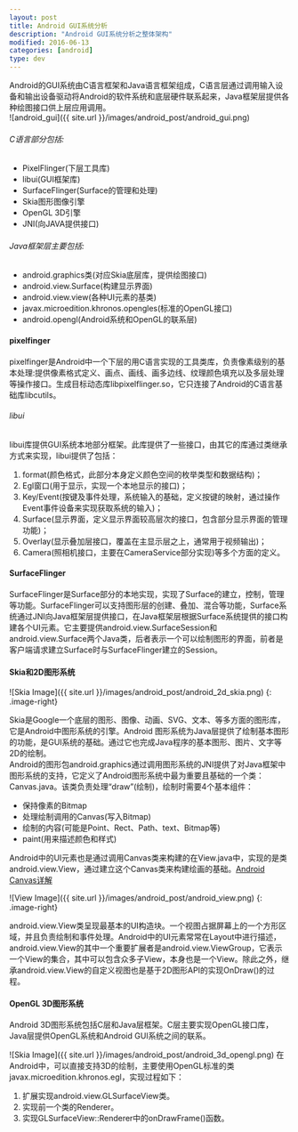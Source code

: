 ```yaml
---
layout: post
title: Android GUI系统分析
description: "Android GUI系统分析之整体架构"
modified: 2016-06-13
categories: [android]
type: dev
---
```


Android的GUI系统由C语言框架和Java语言框架组成，C语言层通过调用输入设备和输出设备驱动将Android的软件系统和底层硬件联系起来，Java框架层提供各种绘图接口供上层应用调用。  
![android_gui]({{ site.url }}/images/android_post/android_gui.png)  

###### C语言部分包括:  

* PixelFlinger(下层工具库)
* libui(GUI框架库)
* SurfaceFlinger(Surface的管理和处理)
* Skia图形图像引擎
* OpenGL 3D引擎
* JNI(向JAVA提供接口)

###### Java框架层主要包括:

* android.graphics类(对应Skia底层库，提供绘图接口)
* android.view.Surface(构建显示界面)
* android.view.view(各种UI元素的基类)
* javax.microedition.khronos.opengles(标准的OpenGL接口)
* android.opengl(Android系统和OpenGL的联系层)   

<!-- more -->  

#### pixelfinger

pixelfinger是Android中一个下层的用C语言实现的工具类库，负责像素级别的基本处理:提供像素格式定义、画点、画线、画多边线、纹理颜色填充以及多层处理等操作接口。生成目标动态库libpixelflinger.so，它只连接了Android的C语言基础库libcutils。     

######  libui

libui库提供GUI系统本地部分框架。此库提供了一些接口，由其它的库通过类继承方式来实现，libui提供了包括：  
  1. format(颜色格式，此部分本身定义颜色空间的枚举类型和数据结构)；  
  2. Egl窗口(用于显示，实现一个本地显示的接口)；  
  3. Key/Event(按键及事件处理，系统输入的基础，定义按键的映射，通过操作Event事件设备来实现获取系统的输入)；  
  4. Surface(显示界面，定义显示界面较高层次的接口，包含部分显示界面的管理功能)；  
  5. Overlay(显示叠加层接口，覆盖在主显示层之上，通常用于视频输出)；  
  6. Camera(照相机接口，主要在CameraService部分实现)等多个方面的定义。      

#### SurfaceFlinger

SurfaceFlinger是Surface部分的本地实现，实现了Surface的建立，控制，管理等功能。SurfaceFlinger可以支持图形层的创建、叠加、混合等功能，Surface系统通过JNI向Java框架层提供接口，在Java框架层根据Surface系统提供的接口构建各个UI元素。它主要提供android.view.SurfaceSession和android.view.Surface两个Java类，后者表示一个可以绘制图形的界面，前者是客户端请求建立Surface时与SurfaceFlinger建立的Session。   



#### Skia和2D图形系统  
![Skia Image]({{ site.url }}/images/android_post/android_2d_skia.png)
{: .image-right}  

Skia是Google一个底层的图形、图像、动画、SVG、文本、等多方面的图形库，它是Android中图形系统的引擎。Android 图形系统为Java层提供了绘制基本图形的功能，是GUI系统的基础。通过它也完成Java程序的基本图形、图片、文字等2D的绘制。  
Android的图形包android.graphics通过调用图形系统的JNI提供了对Java框架中图形系统的支持，它定义了Android图形系统中最为重要且基础的一个类：Canvas.java。该类负责处理“draw”(绘制)，绘制时需要4个基本组件：

* 保持像素的Bitmap
* 处理绘制调用的Canvas(写入Bitmap)
* 绘制的内容(可能是Point、Rect、Path、text、Bitmap等)
* paint(用来描述颜色和样式)

Android中的UI元素也是通过调用Canvas类来构建的在View.java中，实现的是类android.view.View，通过建立这个Canvas类来构建绘画的基础。[Android Canvas详解](https://#)

![View Image]({{ site.url }}/images/android_post/android_view.png)
{: .image-right}

android.view.View类呈现最基本的UI构造块。一个视图占据屏幕上的一个方形区域，并且负责绘制和事件处理。Android中的UI元素常常在Layout中进行描述，android.view.View的其中一个重要扩展者是android.view.ViewGroup，它表示一个View的集合，其中可以包含众多子View，本身也是一个View。除此之外，继承android.view.View的自定义视图也是基于2D图形API的实现OnDraw()的过程。

#### OpenGL 3D图形系统

Android 3D图形系统包括C层和Java层框架。C层主要实现OpenGL接口库，Java层提供OpenGL系统和Android GUI系统之间的联系。

![Skia Image]({{ site.url }}/images/android_post/android_3d_opengl.png)
在Android中，可以直接支持3D的绘制，主要使用OpenGL标准的类javax.microedition.khronos.egl，实现过程如下：  
1. 扩展实现android.view.GLSurfaceView类。  
2. 实现前一个类的Renderer。  
3. 实现GLSurfaceView::Renderer中的onDrawFrame()函数。  

